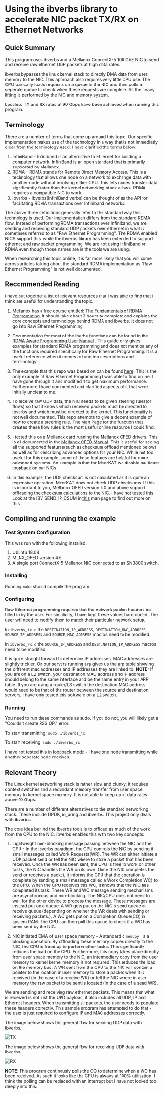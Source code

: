 # Using the ibverbs library to accelerate NIC packet TX/RX on Ethernet Networks

## Quick Summary

This program uses ibverbs and a Mellanox ConnectX-5 100 GbE NIC to send and receive raw ethernet UDP packets at high 
data rates. 

ibverbs bypasses the linux kernel stack to directly DMA data from user memory to the NIC. This 
approach also requires very little CPU use. The CPU basically loads requests on a queue in the NIC and then 
polls a seperate queue to check when these requests are complete. All the heavy lifting is performed by the NIC and 
memory system.

Lossless TX and RX rates at 90 Gbps have been achieved when running this program.

## Terminology

There are a number of terms that come up around this topic. Our specific implementation makes use of the technology in a
way that is not immediatly clear from the terminology used. I have clarified the terms below: 

1. InfiniBand - Infiniband is an alternative to Ethernet for building a computer network. InfiniBand is an open standard 
that is primarily supported by Mellanox. 
2. RDMA - RDMA stands for Remote Direct Memory Access. This is a technology that allows one node on a network to 
exchange data with another node without involving either CPU. This lets nodes transfer data significantly faster
than the kernel networking stack allows. RDMA requires a compatible NIC to work. 
3. ibverbs - ibverbs(InfiniBand verbs) can be thought of as the API for facilitating RDMA transactions over Infiniband
networks.

The above three definitions generally refer to the standard way this technology is used. Our implementation differs 
from the standard RDMA flow. Instead of performing RDMA transactions over Infiniband, we are sending and 
receiving standard UDP packets over ethernet in what is sometimes referred to as "Raw Ethernet Programming". The RDMA
enabled NICS support this, while the ibverbs library has been extended to support ethernet and raw 
packet programming. We are not using InfiniBand or RDMA even though those names are in the tools we are using.

When researching this topic online, it is far more likely that you will come across articles talking about the standard
RDMA implementation as "Raw Ethernet Programming" is not well documented.

## Recommended Reading

I have put together a list of relevant resources that I was able to find that I think are useful for understanding the 
topic. 

1. Mellanox has a free course entitled: 
[The Fundamentals of RDMA Programming](https://academy.mellanox.com/en/course/rdma-programming-intro/?cm=446). It should
take about 3 hours to complete and explains the core concepts and terminology behind RDMA and ibverbs. It does 
not go into Raw Ethernet Programming.  

2. Documentation for most of the iberbs functions can be found in the
[RDMA Aware Programming User Manual](https://www.mellanox.com/related-docs/prod_software/RDMA_Aware_Programming_user_manual.pdf)
. This guide only gives examples for standard RDMA programming and does not mention any of the functions required 
specifically for Raw Ethernet Programming. It is a useful reference when it comes to function descriptions and 
terminology.

3. The example that this repo was based on can be found 
[here](https://community.mellanox.com/s/article/raw-ethernet-programming--basic-introduction---code-example). 
This is the only example of Raw Ethernet Programming I was able to find online. I have gone through it and modified it 
to get maximum performance. Furthermore I have commented and clarified aspects of it that were initially unclear to me. 

4. To receive raw UDP data, the NIC needs to be given steering rules(or flows) so that it knows which received packets 
must be directed to ibverbs and which must be directed to the kernel. This functionality is not well documented. This 
repo attempts to give a decent example of how to create a steering rule. The 
[Man Page](https://man7.org/linux/man-pages/man3/ibv_create_flow.3.html) for the function that creates these flow rules
is the most useful online resource I could find.

5. I tested this on a Mellanox card running the Mellanox OFED drivers. This is all documented in the 
[Mellanox OFED Manual](https://docs.mellanox.com/display/MLNXOFEDv461000/Ethernet+Network). This is useful for seeing 
all the supported features(such as checksum offload mentioned below) as well as for describing advanced options for 
your NIC. While not too useful for this example, some of these features are helpful for more advanced 
systems. An example is that for MeerKAT we disable multicast loopback on our NICs.

6. In this example, the UDP checksum is not calculated as it is quite an expensive operation. MeerKAT does not check UDP
checksums. If this is important to you, Mellanox OFED version 5.0 and above support offloading the checksum calculations 
to the NIC. I have not tested this. Look at the IBV_SEND_IP_CSUM in 
[this](https://manpages.debian.org/testing/libibverbs-dev/ibv_post_send.3.en.html) man page to find out more on this.

## Compiling and running the example

### Test System Configuration 

This was run with the following installed:
1. Ubuntu 18.04
2. MLNX_OFED version 4.6
3. A single port ConnectX-5 Mellanox NIC connected to an SN3800 switch.

### Installing

Running `make` should compile the program.

### Configuring

Raw Ethernet programming requires that the network packet headers be filled in by the user. For simplicity, I have kept 
these values hard coded. The user will need to modify them to match their particular network setup. 

In `ibverbs_tx.c` the `DESTINATION_IP_ADDRESS`, `DESTINATION_MAC_ADDRESS`, `SOURCE_IP_ADDRESS` and `SOURCE_MAC_ADDRESS`
macros need to be modified.

In `ibverbs_rx.c` the `SOURCE_IP_ADDRESS` and `DESTINATION_IP_ADDRESS` macros need to be modified.

It is quite straight forward to determine IP addresses. MAC addresses are slightly trickier. On our servers running
`arp` gives us the arp table showing the different mac addresses and IP addresses they are linked to. 
__NOTE:__ If you are on a L2 switch, your destination MAC address and IP address should belong to the same interface and
be the same entry in your ARP table. If you are using a router/L3 switch the destination MAC address would need to be 
that of the router between the source and destination servers. I have only tested this software on a L2 switch.

### Running

You need to run these commands as sudo. If you do not, you will likely get a "Couldn't create RSS QP." error.

To start transmitting: `sudo ./ibverbs_tx`

To start receiving: `sudo ./ibverbs_rx`

I have not tested this in loopback mode - I have one node transmitting while another seperate node receives.


## Relevant Theory

The Linux kernel networking stack is rather slow and clunky, it requires context switches and a redundant memory 
transfer from user space memory to kernel space memory. It is not able to keep up at data rates above 10 Gbps.

There are a number of different alternatives to the standard networking stack. These include DPDK, io_uring and ibverbs.
This project only deals with ibverbs.

The core idea behind the ibverbs tools is to offload as much of the work from the CPU to the NIC. ibverbs enables this 
with two key concepts:

1. Lightweight non-blocking message passing between the NIC and the CPU - In the ibverbs paradigm, the CPU controls the 
NIC by sending it small messages called Work Requests(WR). The WR can either initiate a UDP packet send or tell the NIC 
where to store a packet that has been received. Once the WR has been sent, the CPU is free to work on other tasks, the 
NIC handles the WR on its own. Once the NIC completes the send or receives a packet, it informs the CPU that the 
operation is complete by sending a small message called a Work Completion(WC) to the CPU. When the CPU receives this WC,
it knows that the NIC has completed its task. These WR and WC message sending mechanisms are asynchronous and 
non-blocking. The NIC/CPU does not need to wait for the other device to process the message. These messages are instead 
put on a queue. A WR gets put on the NIC's send queue or receive queue (depending on whether the WR deals with 
sending or receiving packets.). A WC gets put on a Completion Queue(CQ) in system RAM. The CPU can then poll this queue
to check if a WC has been sent by the NIC.

2. NIC initiated DMA of user space memory - A standard c `memcpy ` is a blocking operation. By offloading these memory
copies directly to the NIC, the CPU is freed up to perform other tasks. This significantly reduces the load on the CPU.
Furthermore, this copy takes place directly from user space memory to the NIC, an intermediary copy from the user
memory to kernel kernel memory is not required. This reduces the load on the memory bus. A WR sent from the CPU to the 
NIC will contain a pointer to the location in user memory to store a packet when it is received (in the case of a 
receive WR) or tell the NIC where in user memory the raw packet to be sent is located (in the case of a send WR).

We are sending and receiving raw ethernet packets. This means that what is received is not just the UPD
payload, it also includes all UDP, IP and Ethernet headers. When transmitting all packets, the user needs to populate
these headers correctly. This sample program has attempted to do that - the user is just required to configure IP and 
MAC addresses correctly.

The image below shows the general flow for sending UDP data with ibverbs.

![TX](ibverbs_tx.png)

The image below shows the general flow for receiving UDP data with ibverbs.

![RX](ibverbs_rx.png)

__NOTE__: This program continously polls the CQ to determine when a WC has been received. As such it looks like the CPU 
is always at 100% utilisation. I think the polling can be replaced with an interrupt but I have not looked too deeply
into this.
